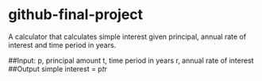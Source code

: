 # github-final-project
A calculator that calculates simple interest given principal, annual rate of interest and time period in years.

##Input:
   p, principal amount
   t, time period in years
   r, annual rate of interest
##Output
   simple interest = p*t*r

